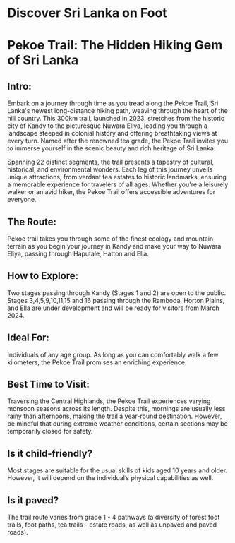 
# Discover Sri Lanka on Foot
# Pekoe Trail: The Hidden Hiking Gem of Sri Lanka

## Intro:
Embark on a journey through time as you tread along the Pekoe Trail, Sri Lanka's newest long-distance hiking path, weaving through the heart of the hill country. 
This 300km trail, launched in 2023, stretches from the historic city of Kandy to the picturesque Nuwara Eliya, leading you through a landscape steeped in colonial history and offering breathtaking views at every turn. 
Named after the renowned tea grade, the Pekoe Trail invites you to immerse yourself in the scenic beauty and rich heritage of Sri Lanka.


Spanning 22 distinct segments, the trail presents a tapestry of cultural, historical, and environmental wonders. 
Each leg of this journey unveils unique attractions, from verdant tea estates to historic landmarks, ensuring a memorable experience for travelers of all ages. Whether you're a leisurely walker or an avid hiker, the Pekoe Trail offers accessible adventures for everyone.

## The Route:
Pekoe trail takes you through some of the finest ecology and mountain terrain as you begin your journey in Kandy and make your way to Nuwara Eliya, passing through Haputale, Hatton and Ella.

## How to Explore:
Two stages passing through Kandy (Stages 1 and 2) are open to the public. 
Stages 3,4,5,9,10,11,15 and 16 passing through the Ramboda, Horton Plains, and Ella are under development and will be ready for visitors from March 2024.

## Ideal For:
Individuals of any age group. As long as you can comfortably walk a few kilometers, the Pekoe Trail promises an enriching experience.

## Best Time to Visit:
Traversing the Central Highlands, the Pekoe Trail experiences varying monsoon seasons across its length. 
Despite this, mornings are usually less rainy than afternoons, making the trail a year-round destination. However, be mindful that during extreme weather conditions, certain sections may be temporarily closed for safety.

## Is it child-friendly?
Most stages are suitable for the usual skills of kids aged 10 years and older. However, it will depend on the individual’s physical capabilities as well.

## Is it paved?
The trail route varies from grade 1 - 4 pathways (a diversity of forest foot trails, foot paths, tea trails - estate roads, as well as unpaved and paved roads).
